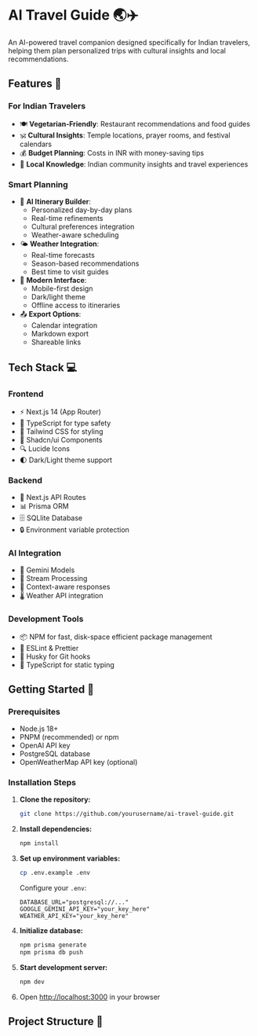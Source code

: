 # AI Travel Guide 🌏✈️

An AI-powered travel companion designed specifically for Indian travelers, helping them plan personalized trips with cultural insights and local recommendations.

## Features 🚀

### For Indian Travelers
- 🍽️ **Vegetarian-Friendly**: Restaurant recommendations and food guides
- 🕉️ **Cultural Insights**: Temple locations, prayer rooms, and festival calendars
- 💰 **Budget Planning**: Costs in INR with money-saving tips
- 🎯 **Local Knowledge**: Indian community insights and travel experiences

### Smart Planning
- 🤖 **AI Itinerary Builder**: 
  - Personalized day-by-day plans
  - Real-time refinements
  - Cultural preferences integration
  - Weather-aware scheduling
- 🌤️ **Weather Integration**: 
  - Real-time forecasts
  - Season-based recommendations
  - Best time to visit guides
- 📱 **Modern Interface**: 
  - Mobile-first design
  - Dark/light theme
  - Offline access to itineraries
- 📤 **Export Options**: 
  - Calendar integration
  - Markdown export
  - Shareable links

## Tech Stack 💻

### Frontend
- ⚡ Next.js 14 (App Router)
- 📝 TypeScript for type safety
- 🎨 Tailwind CSS for styling
- 🎯 Shadcn/ui Components
- 🔍 Lucide Icons
- 🌓 Dark/Light theme support

### Backend
- 🚀 Next.js API Routes
- 📊 Prisma ORM
- 🗄️ SQLlite Database
- 🔒 Environment variable protection

### AI Integration
- 🤖 Gemini Models
- 📡 Stream Processing
- 🧠 Context-aware responses
- 🌡️ Weather API integration

### Development Tools
- 📦 NPM for fast, disk-space efficient package management
- 🧪 ESLint & Prettier
- 🔄 Husky for Git hooks
- 📝 TypeScript for static typing

## Getting Started 🏁

### Prerequisites

- Node.js 18+ 
- PNPM (recommended) or npm
- OpenAI API key
- PostgreSQL database
- OpenWeatherMap API key (optional)

### Installation Steps

1. **Clone the repository:**
   ```bash
   git clone https://github.com/yourusername/ai-travel-guide.git
   ```

2. **Install dependencies:**
   ```bash
   npm install
   ```

3. **Set up environment variables:**
   ```bash
   cp .env.example .env
   ```
   Configure your `.env`:
   ```env
   DATABASE_URL="postgresql://..."
   GOOGLE_GEMINI_API_KEY="your_key_here"
   WEATHER_API_KEY="your_key_here"
   ```

4. **Initialize database:**
   ```bash
   npm prisma generate
   npm prisma db push
   ```

5. **Start development server:**
   ```bash
   npm dev
   ```

6. Open [http://localhost:3000](http://localhost:3000) in your browser

## Project Structure 📁
